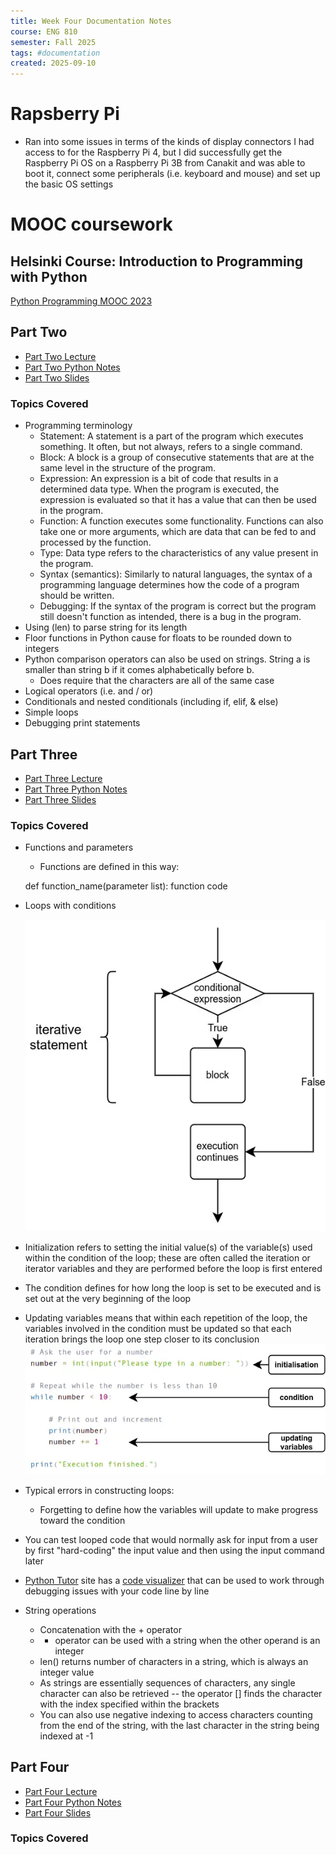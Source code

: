 ```yaml
---
title: Week Four Documentation Notes
course: ENG 810
semester: Fall 2025
tags: #documentation
created: 2025-09-10
---
```


# Rapsberry Pi 
- Ran into some issues in terms of the kinds of display connectors I had access to for the Raspberry Pi 4, but I did successfully get the Raspberry Pi OS on a Raspberry Pi 3B from Canakit and was able to boot it, connect some peripherals (i.e. keyboard and mouse) and set up the basic OS settings
	[](/eng810/images/pi_boot.jpg)
 
# MOOC coursework

## Helsinki Course: Introduction to Programming with Python
[Python Programming MOOC 2023](https://programming-23.mooc.fi/)

## Part Two
- [Part Two Lecture](https://youtu.be/xjBP3awP-I8)
- [Part Two Python Notes](/eng810/helsinki_mooc/py_notes/lecture_two.py)
- [Part Two Slides](/eng810/helsinki_mooc/written_notes/part_two.md)

### Topics Covered
- Programming terminology
	- Statement: A statement is a part of the program which executes something. It often, but not always, refers to a single command.
    - Block: A block is a group of consecutive statements that are at the same level in the structure of the program.
    - Expression: An expression is a bit of code that results in a determined data type. When the program is executed, the expression is evaluated so that it has a value that can then be used in the program.
    - Function: A function executes some functionality. Functions can also take one or more arguments, which are data that can be fed to and processed by the function. 
    - Type: Data type refers to the characteristics of any value present in the program.
    - Syntax (semantics): Similarly to natural languages, the syntax of a programming language determines how the code of a program should be written.
    - Debugging: If the syntax of the program is correct but the program still doesn't function as intended, there is a bug in the program.
- Using (len) to parse string for its length
- Floor functions in Python cause for floats to be rounded down to integers
- Python comparison operators can also be used on strings. String a is smaller than string b if it comes alphabetically before b.
	- Does require that the characters are all of the same case
- Logical operators (i.e. and / or)
- Conditionals and nested conditionals (including if, elif, & else)
- Simple loops
- Debugging print statements

## Part Three
- [Part Three Lecture](https://youtu.be/G0zdNWCm8h8)
- [Part Three Python Notes](/eng810/helsinki_mooc/py_notes/lecture_three.py)
- [Part Three Slides](/eng810/helsinki_mooc/written_notes/part_three.excalidraw)

### Topics Covered
- Functions and parameters
    - Functions are defined in this way:

    def function_name(parameter list):
        function code
- Loops with conditions

    ![alt text](../images/conditional_loops.png)

- Initialization refers to setting the initial value(s) of the variable(s) used within the condition of the loop; these are often called the iteration or iterator variables and they are performed before the loop is first entered
- The condition defines for how long the loop is set to be executed and is set out at the very beginning of the loop
- Updating variables means that within each repetition of the loop, the variables involved in the condition must be updated so that each iteration brings the loop one step closer to its conclusion
    ![alt text](../images/initialization_condition_updatedvariables.png)
- Typical errors in constructing loops:
    - Forgetting to define how the variables will update to make progress toward the condition
- You can test looped code that would normally ask for input from a user by first "hard-coding" the input value and then using the input command later
- [Python Tutor](https://pythontutor.com/) site has a [code visualizer](https://pythontutor.com/visualize.html#mode=edit) that can be used to work through debugging issues with your code line by line
- String operations
    - Concatenation with the + operator
    - * operator can be used with a string when the other operand is an integer
    - len() returns number of characters in a string, which is always an integer value
    - As strings are essentially sequences of characters, any single character can also be retrieved -- the operator [] finds the character with the index specified within the brackets
    - You can also use negative indexing to access characters counting from the end of the string, with the last character in the string being indexed at -1

## Part Four
- [Part Four Lecture](https://youtu.be/U7MFzDabDqg)
- [Part Four Python Notes](/eng810/helsinki_mooc/py_notes/lecture_four.py)
- [Part Four Slides](/eng810/helsinki_mooc/written_notes/part_four.excalidraw)

### Topics Covered
